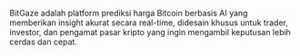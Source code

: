 BitGaze adalah platform prediksi harga Bitcoin berbasis AI yang memberikan insight akurat secara real-time, didesain khusus untuk trader, investor, dan pengamat pasar kripto yang ingin mengambil keputusan lebih cerdas dan cepat.
